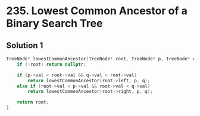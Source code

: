 # 235. Lowest Common Ancestor of a Binary Search Tree

## Solution 1

```cpp
TreeNode* lowestCommonAncestor(TreeNode* root, TreeNode* p, TreeNode* q) {
    if (!root) return nullptr;

    if (p->val < root->val && q->val < root->val) 
        return lowestCommonAncestor(root->left, p, q);
    else if (root->val < p->val && root->val < q->val)
        return lowestCommonAncestor(root->right, p, q);

    return root;
}
```
